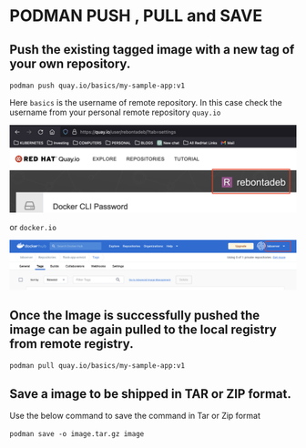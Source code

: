 # PODMAN PUSH , PULL and SAVE

## Push the existing tagged image with a new tag of your own repository.
```
podman push quay.io/basics/my-sample-app:v1 
```

Here `basics` is the username of remote repository. 
In this case check the username from your personal remote repository `quay.io` 

![title](images/quay-io-repository.png)

or `docker.io`

![title](images/docker-hub-repository.png)

## Once the Image is successfully pushed the image can be again pulled to the local registry from remote registry.
```
podman pull quay.io/basics/my-sample-app:v1 
```

## Save a image to be shipped in TAR or ZIP format.

Use the below command to save the command in Tar or Zip format

`podman save -o image.tar.gz image`